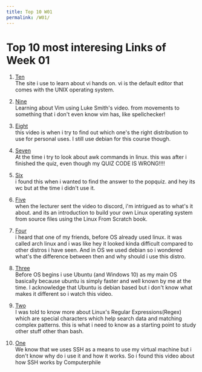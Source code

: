 ```yaml
---
title: Top 10 W01
permalink: /W01/
---
```


# Top 10 most interesing Links of Week 01

1. [Ten](https://www.cs.colostate.edu/helpdocs/vi.html)<br>
The site i use to learn about vi hands on. vi is the default editor that comes with the UNIX operating system.

2. [Nine](https://www.youtube.com/watch?v=d8XtNXutVto)<br>
Learning about Vim using Luke Smith's video. from movements to something that i don't even know vim has, like spellchecker!

3. [Eight](https://www.youtube.com/watch?v=iox7fr7p5Hc)<br>
this video is when i try to find out which one's the right distribution to use for personal uses. I still use debian for this course though.

4. [Seven](https://www.youtube.com/watch?v=fRZvwBevctA)<br>
At the time i try to look about awk commands in linux. this was after i finished the quiz, even though my QUIZ CODE IS WRONG!!!!

5. [Six](https://unix.stackexchange.com/questions/400650/counting-the-characters-of-each-line-with-wc)<br>
i found this when i wanted to find the answer to the popquiz. and hey its wc but at the time i didn't use it.

6. [Five](https://www.youtube.com/watch?v=9TYr1mCzMcg)<br>
when the lecturer sent the video to discord, i'm intrigued as to what's it about. and its an introduction to build your own Linux operating system from source files using the Linux From Scratch book.

7. [Four](https://www.youtube.com/watch?v=gtdYBc3p5Kw)<br>
i heard that one of my friends, before OS already used linux. it was called arch linux and i was like hey it looked kinda difficult compared to other distros i have seen. And in OS we used debian so i wondered what's the difference between then and why should i use this distro.

8. [Three](https://www.youtube.com/watch?v=LZrvpxxRrgA)<br>
Before OS begins i use Ubuntu (and Windows 10) as my main OS basically because ubuntu is simply faster and well known by me at the time. I acknowledge that Ubuntu is debian based but i don't know what makes it different so i watch this video.

9. [Two](https://www.guru99.com/linux-regular-expressions.html)<br>
I was told to know more about Linux's Regular Expressions(Regex) which are special characters which help search data and matching complex patterns. this is what i need to know as a starting point to study other stuff other than bash.

10. [One](https://www.youtube.com/watch?v=ORcvSkgdA58)<br>
We know that we uses SSH as a means to use my virtual machine but i don't know why do i use it and how it works. So i found this video about how SSH works by Computerphile

